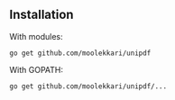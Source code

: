 
## Installation
With modules:
~~~
go get github.com/moolekkari/unipdf
~~~

With GOPATH:
~~~
go get github.com/moolekkari/unipdf/...
~~~

